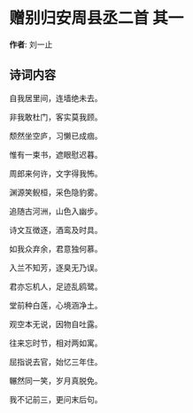 # 赠别归安周县丞二首  其一

**作者**: 刘一止

## 诗词内容

自我居里间，连墙绝未去。

非我敢杜门，客实莫我顾。

颓然坐空庐，习懒已成痼。

惟有一束书，遮眼慰迟暮。

周郎来何许，文字得我怖。

渊源笑鲵桓，采色隐豹雾。

追随古河洲，山色入幽步。

诗文互徴逐，酒鸾及时具。

如我众弃余，君意独何慕。

入兰不知芳，逐臭无乃误。

君亦忘机人，足迹乱鸥鹭。

堂前种白莲，心境涵净土。

观空本无说，因物自吐露。

往来忘时节，相对两如寓。

屈指说去官，始忆三年住。

冁然同一笑，岁月真脱免。

我不记前三，更问末后句。

